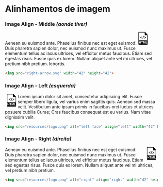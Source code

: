 # Alinhamentos de imagem

### Image Align - Middle _(aonde tiver)_

Aenean eu euismod ante. Phasellus finibus nec est eget euismod.<img src="resources/logo.png" width="42" height="42"> Duis pharetra sapien dolor, nec euismod nunc maximus ut. Fusce elementum tellus ac lacus ultrices, vel efficitur metus faucibus. Etiam sed egestas risus. Fusce quis ex lorem. Nullam aliquet ante vel mi ultrices, vel pretium nibh pretium. lobortis.

```html
<img src="right-arrow.svg" width="42" height="42">
```

### Image Align - Left _(esquerda)_

Lorem ipsum dolor sit amet, consectetur adipiscing elit.<img src="resources/logo.png" alt="left face" align="left" width="42" height="42"> Fusce semper libero ligula, vel varius enim sagittis quis. Aenean sed massa velit. Vestibulum ante ipsum primis in faucibus orci luctus et ultrices posuere cubilia Curae; Cras faucibus consequat est eu varius. Nam vitae dignissim velit. 

```html
<img src="resources/logo.png" alt="left face" align="left" width="42" height="42"> 
```

### Image Align - Right _(direita)_

Aenean eu euismod ante. Phasellus finibus nec est eget euismod.<img src="resources/logo.png" alt="right" align="right" width="42" height="42"> Duis pharetra sapien dolor, nec euismod nunc maximus ut. Fusce elementum tellus ac lacus ultrices, vel efficitur metus faucibus. Etiam sed egestas risus. Fusce quis ex lorem. Nullam aliquet ante vel mi ultrices, vel pretium nibh pretium.

```html
<img src="resources/logo.png" alt="right" align="right" width="42" height="42">
```
